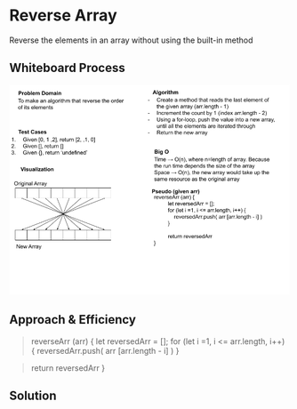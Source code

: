 # Reverse Array

Reverse the elements in an array without using the built-in method

## Whiteboard Process
<!-- Embedded whiteboard image -->
![Whiteboard for the challenge](reversed-list.png)

## Approach & Efficiency
<!-- What approach did you take? Why? What is the Big O space/time for this approach? -->

> reverseArr (arr) {
> let reversedArr = [];
> for (let i =1, i <= arr.length, i++) {
>    reversedArr.push( arr [arr.length - i] )
> }

> return reversedArr
}

## Solution
<!-- Show how to run your code, and examples of it in action -->
